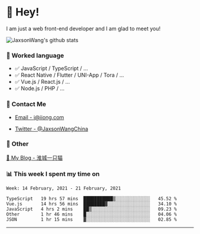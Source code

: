# 👋 Hey!

I am just a web front-end developer and I am glad to meet you!

![JaxsonWang's github stats](https://github-readme-stats.vercel.app/api?username=JaxsonWang&&show_icons=true&&title_color=1abc9c&&icon_color=1abc9c)


### 📝 Worked language

- ✅ JavaScript / TypeScript / ...
- ✅ React Native / Flutter / UNI-App / Tora / ...
- ✅ Vue.js / React.js / ...
- ✅ Node.js / PHP / ...

### 📮 Contact Me

- [Email - i@iiong.com](mailto:i@iiong.com)

- [Twitter - @JaxsonWangChina](https://twitter.com/JaxsonWangChina)

### 🤪 Other

[📌 My Blog - 淮城一只猫](https://iiong.com)

### 📊 This week I spent my time on

<!--START_SECTION:waka-->
```text
Week: 14 February, 2021 - 21 February, 2021

TypeScript   19 hrs 57 mins  ███████████▒░░░░░░░░░░░░░   45.52 % 
Vue.js       14 hrs 56 mins  ████████▓░░░░░░░░░░░░░░░░   34.10 % 
JavaScript   4 hrs 2 mins    ██▒░░░░░░░░░░░░░░░░░░░░░░   09.23 % 
Other        1 hr 46 mins    █░░░░░░░░░░░░░░░░░░░░░░░░   04.06 % 
JSON         1 hr 15 mins    ▓░░░░░░░░░░░░░░░░░░░░░░░░   02.85 % 
```
<!--END_SECTION:waka-->

---
